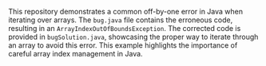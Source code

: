 This repository demonstrates a common off-by-one error in Java when iterating over arrays. The `bug.java` file contains the erroneous code, resulting in an `ArrayIndexOutOfBoundsException`. The corrected code is provided in `bugSolution.java`, showcasing the proper way to iterate through an array to avoid this error.  This example highlights the importance of careful array index management in Java.